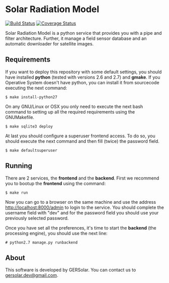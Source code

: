 Solar Radiation Model
=====================
[![Build Status](https://travis-ci.org/ecolell/solar_radiation_model.png?branch=master)](https://travis-ci.org/ecolell/solar_radiation_model) [![Coverage Status](https://coveralls.io/repos/ecolell/solar_radiation_model/badge.png)](https://coveralls.io/r/ecolell/solar_radiation_model)

Solar Radiation Model is a python service that provides you with a pipe and filter architecture. Further, it manage a field sensor database and an automatic downloader for satellite images.

Requirements
------------

If you want to deploy this repository with some default settings, you should have installed **python** (tested with versions 2.6 and 2.7) and **gmake**. If you Operative System doesn't have python, you can install it from sourcecode executing the next command:

	$ make install-python27

On any GNU/Linux or OSX you only need to execute the next bash command to setting up all the required requirements using the GNUMakefile.

	$ make sqlite3 deploy

At last you should configure a superuser frontend access. To do so, you should execute the next command and then fill (twice) the password field.

	$ make defaultsuperuser

Running
-------

There are 2 services, the **frontend** and the **backend**. First we recommend you to bootup the **frontend** using the command:

	$ make run

Now you can go to a browser on the same machine and use the address <http://localhost:8000/admin> to login to the service. You should complete the username field with "dev" and for the password field you should use your previously selected password.

Once you have set all the preferences, it's time to start the **backend** (the processing engine), you should use the next line:

	# python2.7 manage.py runbackend

About
-----

This software is developed by GERSolar. You can contact us to <gersolar.dev@gmail.com>.
